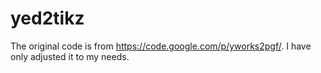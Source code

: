 yed2tikz
========

The original code is from https://code.google.com/p/yworks2pgf/. I have only adjusted it to my needs.
